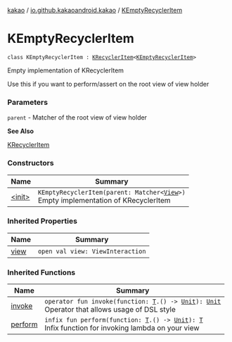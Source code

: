 [kakao](../../index.md) / [io.github.kakaoandroid.kakao](../index.md) / [KEmptyRecyclerItem](./index.md)

# KEmptyRecyclerItem

`class KEmptyRecyclerItem : `[`KRecyclerItem`](../-k-recycler-item/index.md)`<`[`KEmptyRecyclerItem`](./index.md)`>`

Empty implementation of KRecyclerItem

Use this if you want to perform/assert on the root view of view holder

### Parameters

`parent` - Matcher of the root view of view holder

**See Also**

[KRecyclerItem](../-k-recycler-item/index.md)

### Constructors

| Name | Summary |
|---|---|
| [&lt;init&gt;](-init-.md) | `KEmptyRecyclerItem(parent: Matcher<`[`View`](https://developer.android.com/reference/android/view/View.html)`>)`<br>Empty implementation of KRecyclerItem |

### Inherited Properties

| Name | Summary |
|---|---|
| [view](../-k-recycler-item/view.md) | `open val view: ViewInteraction` |

### Inherited Functions

| Name | Summary |
|---|---|
| [invoke](../-k-recycler-item/invoke.md) | `operator fun invoke(function: `[`T`](../-k-recycler-item/index.md#T)`.() -> `[`Unit`](https://kotlinlang.org/api/latest/jvm/stdlib/kotlin/-unit/index.html)`): `[`Unit`](https://kotlinlang.org/api/latest/jvm/stdlib/kotlin/-unit/index.html)<br>Operator that allows usage of DSL style |
| [perform](../-k-recycler-item/perform.md) | `infix fun perform(function: `[`T`](../-k-recycler-item/index.md#T)`.() -> `[`Unit`](https://kotlinlang.org/api/latest/jvm/stdlib/kotlin/-unit/index.html)`): `[`T`](../-k-recycler-item/index.md#T)<br>Infix function for invoking lambda on your view |
